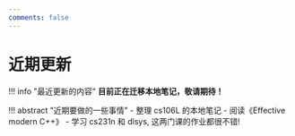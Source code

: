```yaml
---
comments: false
---
```


# 近期更新

!!! info "最近更新的内容"
    **目前正在迁移本地笔记，敬请期待！**

!!! abstract "近期要做的一些事情"
    - 整理 cs106L 的本地笔记
    - 阅读《Effective modern C++》
    - 学习 cs231n 和 dlsys, 这两门课的作业都很不错!
